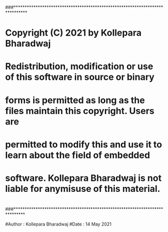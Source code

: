 ###******************************************************************************
# Copyright (C) 2021 by Kollepara Bharadwaj
#
# Redistribution, modification or use of this software in source or binary
# forms is permitted as long as the files maintain this copyright. Users are 
# permitted to modify this and use it to learn about the field of embedded
# software. Kollepara Bharadwaj is  not liable for anymisuse of this material. 
#
###*****************************************************************************

#Author	: Kollepara Bharadwaj
#Date		: 14 May 2021
